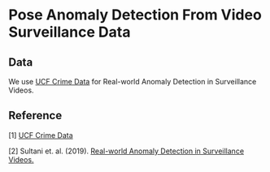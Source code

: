 Pose Anomaly Detection From Video Surveillance Data
=================

## Data
We use [UCF Crime Data](https://www.crcv.ucf.edu/projects/real-world/) for Real-world Anomaly Detection in Surveillance Videos.

## Reference
[1] [UCF Crime Data](https://www.crcv.ucf.edu/projects/real-world/)

[2] Sultani et. al. (2019). [Real-world Anomaly Detection in Surveillance Videos.](https://arxiv.org/pdf/1801.04264.pdf) 
